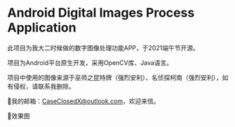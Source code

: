 # Android Digital Images Process Application
 此项目为我大二时候做的数字图像处理功能APP，于2021端午节开源。
 
 项目为Android平台原生开发，采用OpenCV库、Java语言。
 
 项目中使用的图像来源于巫师之昆特牌（强烈安利）、名侦探柯南（强烈安利），如有侵权，请联系我删除。
 
🌟我的邮箱：CaseClosedX@outlook.com，欢迎来信。

🌟效果图
